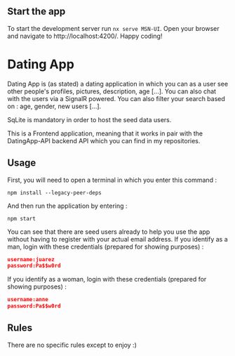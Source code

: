 ## Start the app

To start the development server run `nx serve MSN-UI`. Open your browser and navigate to http://localhost:4200/. Happy coding!

# Dating App

Dating App is (as stated) a dating application in which you can as a user see other people's profiles, pictures, description, age [...]. You can also chat with the users via a SignalR powered.
You can also filter your search based on : age, gender, new users [...].

SqLite is mandatory in order to host the seed data users. 

This is a Frontend application, meaning that it works in pair with the DatingApp-API backend API which you can find in my repositories.

## Usage
First, you will need to open a terminal in which you enter this command : 
```
npm install --legacy-peer-deps
```

And then run the application by entering : 
```
npm start
```

You can see that there are seed users already to help you use the app without having to register with your actual email address.
If you identify as a man, login with these credentials (prepared for showing purposes) : 

```json
username:juarez
password:Pa$$w0rd
```

If you identify as a woman, login with these credentials (prepared for showing purposes) : 

```json
username:anne
password:Pa$$w0rd
```

## Rules

There are no specific rules except to enjoy :) 
